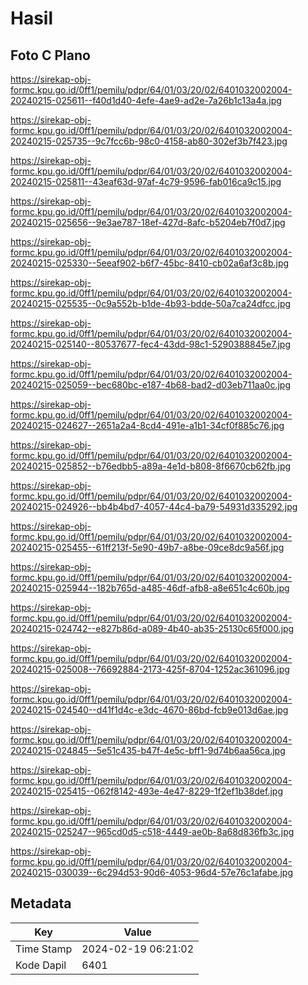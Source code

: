 # Hasil

## Foto C Plano

https://sirekap-obj-formc.kpu.go.id/0ff1/pemilu/pdpr/64/01/03/20/02/6401032002004-20240215-025611--f40d1d40-4efe-4ae9-ad2e-7a26b1c13a4a.jpg

https://sirekap-obj-formc.kpu.go.id/0ff1/pemilu/pdpr/64/01/03/20/02/6401032002004-20240215-025735--9c7fcc6b-98c0-4158-ab80-302ef3b7f423.jpg

https://sirekap-obj-formc.kpu.go.id/0ff1/pemilu/pdpr/64/01/03/20/02/6401032002004-20240215-025811--43eaf63d-97af-4c79-9596-fab016ca9c15.jpg

https://sirekap-obj-formc.kpu.go.id/0ff1/pemilu/pdpr/64/01/03/20/02/6401032002004-20240215-025656--9e3ae787-18ef-427d-8afc-b5204eb7f0d7.jpg

https://sirekap-obj-formc.kpu.go.id/0ff1/pemilu/pdpr/64/01/03/20/02/6401032002004-20240215-025330--5eeaf902-b6f7-45bc-8410-cb02a6af3c8b.jpg

https://sirekap-obj-formc.kpu.go.id/0ff1/pemilu/pdpr/64/01/03/20/02/6401032002004-20240215-025535--0c9a552b-b1de-4b93-bdde-50a7ca24dfcc.jpg

https://sirekap-obj-formc.kpu.go.id/0ff1/pemilu/pdpr/64/01/03/20/02/6401032002004-20240215-025140--80537677-fec4-43dd-98c1-5290388845e7.jpg

https://sirekap-obj-formc.kpu.go.id/0ff1/pemilu/pdpr/64/01/03/20/02/6401032002004-20240215-025059--bec680bc-e187-4b68-bad2-d03eb711aa0c.jpg

https://sirekap-obj-formc.kpu.go.id/0ff1/pemilu/pdpr/64/01/03/20/02/6401032002004-20240215-024627--2651a2a4-8cd4-491e-a1b1-34cf0f885c76.jpg

https://sirekap-obj-formc.kpu.go.id/0ff1/pemilu/pdpr/64/01/03/20/02/6401032002004-20240215-025852--b76edbb5-a89a-4e1d-b808-8f6670cb62fb.jpg

https://sirekap-obj-formc.kpu.go.id/0ff1/pemilu/pdpr/64/01/03/20/02/6401032002004-20240215-024926--bb4b4bd7-4057-44c4-ba79-54931d335292.jpg

https://sirekap-obj-formc.kpu.go.id/0ff1/pemilu/pdpr/64/01/03/20/02/6401032002004-20240215-025455--61ff213f-5e90-49b7-a8be-09ce8dc9a56f.jpg

https://sirekap-obj-formc.kpu.go.id/0ff1/pemilu/pdpr/64/01/03/20/02/6401032002004-20240215-025944--182b765d-a485-46df-afb8-a8e651c4c60b.jpg

https://sirekap-obj-formc.kpu.go.id/0ff1/pemilu/pdpr/64/01/03/20/02/6401032002004-20240215-024742--e827b86d-a089-4b40-ab35-25130c65f000.jpg

https://sirekap-obj-formc.kpu.go.id/0ff1/pemilu/pdpr/64/01/03/20/02/6401032002004-20240215-025008--76692884-2173-425f-8704-1252ac361096.jpg

https://sirekap-obj-formc.kpu.go.id/0ff1/pemilu/pdpr/64/01/03/20/02/6401032002004-20240215-024540--d41f1d4c-e3dc-4670-86bd-fcb9e013d6ae.jpg

https://sirekap-obj-formc.kpu.go.id/0ff1/pemilu/pdpr/64/01/03/20/02/6401032002004-20240215-024845--5e51c435-b47f-4e5c-bff1-9d74b6aa56ca.jpg

https://sirekap-obj-formc.kpu.go.id/0ff1/pemilu/pdpr/64/01/03/20/02/6401032002004-20240215-025415--062f8142-493e-4e47-8229-1f2ef1b38def.jpg

https://sirekap-obj-formc.kpu.go.id/0ff1/pemilu/pdpr/64/01/03/20/02/6401032002004-20240215-025247--965cd0d5-c518-4449-ae0b-8a68d836fb3c.jpg

https://sirekap-obj-formc.kpu.go.id/0ff1/pemilu/pdpr/64/01/03/20/02/6401032002004-20240215-030039--6c294d53-90d6-4053-96d4-57e76c1afabe.jpg


## Metadata

| Key        | Value               |
| ---------- | ------------------- |
| Time Stamp | 2024-02-19 06:21:02 |
| Kode Dapil | 6401                |



